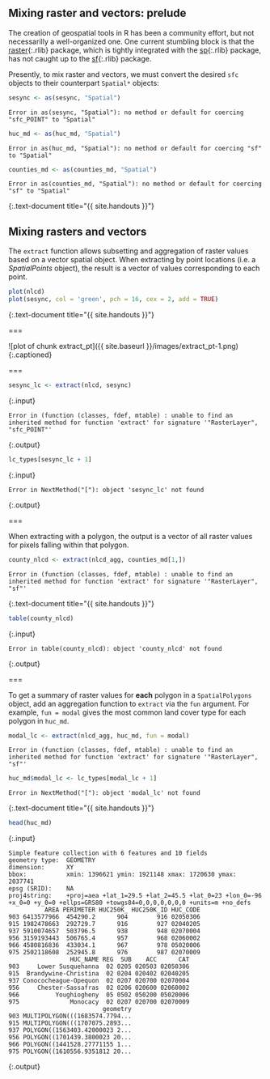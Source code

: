 ---
---

## Mixing raster and vectors: prelude

The creation of geospatial tools in R has been a community effort, but not necessarilly a well-organized one. One current stumbling block is that the [raster](){:.rlib} package, which is tightly integrated with the [sp](){:.rlib} package, has not caught up to the [sf](){:.rlib} package.

Presently, to mix raster and vectors, we must convert the desired `sfc` objects to their counterpart `Spatial*` objects:


~~~r
sesync <- as(sesync, "Spatial")
~~~

~~~
Error in as(sesync, "Spatial"): no method or default for coercing "sfc_POINT" to "Spatial"
~~~

~~~r
huc_md <- as(huc_md, "Spatial")
~~~

~~~
Error in as(huc_md, "Spatial"): no method or default for coercing "sf" to "Spatial"
~~~

~~~r
counties_md <- as(counties_md, "Spatial")
~~~

~~~
Error in as(counties_md, "Spatial"): no method or default for coercing "sf" to "Spatial"
~~~
{:.text-document title="{{ site.handouts }}"}

## Mixing rasters and vectors

The `extract` function allows subsetting and aggregation of raster values based on a vector spatial object. When extracting by point locations (i.e. a *SpatialPoints* object), the result is a vector of values corresponding to each point.


~~~r
plot(nlcd)
plot(sesync, col = 'green', pch = 16, cex = 2, add = TRUE)
~~~
{:.text-document title="{{ site.handouts }}"}

===

![plot of chunk extract_pt]({{ site.baseurl }}/images/extract_pt-1.png)
{:.captioned}

===


~~~r
sesync_lc <- extract(nlcd, sesync)
~~~
{:.input}
~~~
Error in (function (classes, fdef, mtable) : unable to find an inherited method for function 'extract' for signature '"RasterLayer", "sfc_POINT"'
~~~
{:.output}


~~~r
lc_types[sesync_lc + 1]
~~~
{:.input}
~~~
Error in NextMethod("["): object 'sesync_lc' not found
~~~
{:.output}

===

When extracting with a polygon, the output is a vector of all raster values for pixels falling within that polygon.


~~~r
county_nlcd <- extract(nlcd_agg, counties_md[1,])
~~~

~~~
Error in (function (classes, fdef, mtable) : unable to find an inherited method for function 'extract' for signature '"RasterLayer", "sf"'
~~~
{:.text-document title="{{ site.handouts }}"}


~~~r
table(county_nlcd)
~~~
{:.input}
~~~
Error in table(county_nlcd): object 'county_nlcd' not found
~~~
{:.output}

===

To get a summary of raster values for **each** polygon in a `SpatialPolygons` object, add an aggregation function to `extract` via the `fun` argument. For example, `fun = modal` gives the most common land cover type for each polygon in `huc_md`.


~~~r
modal_lc <- extract(nlcd_agg, huc_md, fun = modal)
~~~

~~~
Error in (function (classes, fdef, mtable) : unable to find an inherited method for function 'extract' for signature '"RasterLayer", "sf"'
~~~

~~~r
huc_md$modal_lc <- lc_types[modal_lc + 1]
~~~

~~~
Error in NextMethod("["): object 'modal_lc' not found
~~~
{:.text-document title="{{ site.handouts }}"}


~~~r
head(huc_md)
~~~
{:.input}
~~~
Simple feature collection with 6 features and 10 fields
geometry type:  GEOMETRY
dimension:      XY
bbox:           xmin: 1396621 ymin: 1921148 xmax: 1720630 ymax: 2037741
epsg (SRID):    NA
proj4string:    +proj=aea +lat_1=29.5 +lat_2=45.5 +lat_0=23 +lon_0=-96 +x_0=0 +y_0=0 +ellps=GRS80 +towgs84=0,0,0,0,0,0,0 +units=m +no_defs
          AREA PERIMETER HUC250K_ HUC250K_ID HUC_CODE
903 6413577966  454290.2      904        916 02050306
915 1982478663  292729.7      916        927 02040205
937 5910074657  503796.5      938        948 02070004
956 3159193443  506765.4      957        968 02060002
966 4580816836  433034.1      967        978 05020006
975 2502118608  252945.8      976        987 02070009
                 HUC_NAME REG  SUB    ACC      CAT
903     Lower Susquehanna  02 0205 020503 02050306
915  Brandywine-Christina  02 0204 020402 02040205
937 Conococheague-Opequon  02 0207 020700 02070004
956     Chester-Sassafras  02 0206 020600 02060002
966          Youghiogheny  05 0502 050200 05020006
975              Monocacy  02 0207 020700 02070009
                          geometry
903 MULTIPOLYGON(((1683574.7794...
915 MULTIPOLYGON(((1707075.2893...
937 POLYGON((1563403.42000023 2...
956 POLYGON((1701439.3800023 20...
966 POLYGON((1441528.27771155 1...
975 POLYGON((1610556.9351812 20...
~~~
{:.output}
